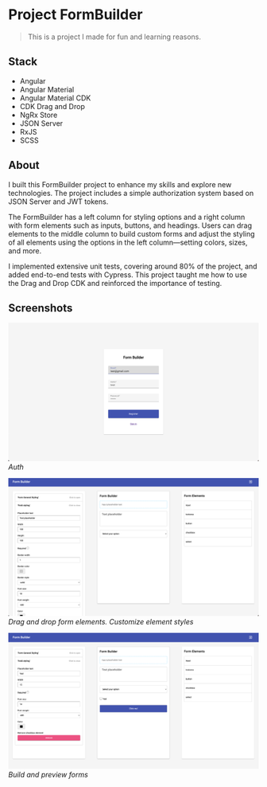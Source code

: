 # Project FormBuilder

> This is a project I made for fun and learning reasons.

## Stack

- Angular
- Angular Material
- Angular Material CDK
- CDK Drag and Drop
- NgRx Store
- JSON Server
- RxJS
- SCSS

## About

I built this FormBuilder project to enhance my skills and explore new technologies. The project includes a simple authorization system based on JSON Server and JWT tokens.

The FormBuilder has a left column for styling options and a right column with form elements such as inputs, buttons, and headings. Users can drag elements to the middle column to build custom forms and adjust the styling of all elements using the options in the left column—setting colors, sizes, and more.

I implemented extensive unit tests, covering around 80% of the project, and added end-to-end tests with Cypress. This project taught me how to use the Drag and Drop CDK and reinforced the importance of testing.

## Screenshots

![Screenshot 1](src/assets/screen1.png)
*Auth*

![Screenshot 2](src/assets/screen2.png)
**Drag and drop form elements*. Customize element styles*

![Screenshot 3](src/assets/screen3.png)
*Build and preview forms*
